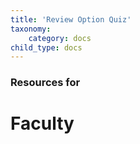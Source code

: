 ```yaml
---
title: 'Review Option Quiz'
taxonomy:
    category: docs
child_type: docs
---
```


### Resources for

# Faculty
